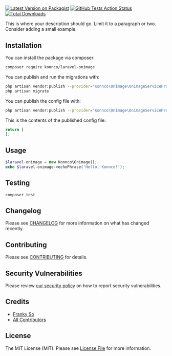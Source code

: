 # 

[![Latest Version on Packagist](https://img.shields.io/packagist/v/konnco/laravel-onimage.svg?style=flat-square)](https://packagist.org/packages/konnco/laravel-onimage)
[![GitHub Tests Action Status](https://img.shields.io/github/workflow/status/konnco/laravel-onimage/run-tests?label=tests)](https://github.com/konnco/laravel-onimage/actions?query=workflow%3Arun-tests+branch%3Amaster)
[![Total Downloads](https://img.shields.io/packagist/dt/konnco/laravel-onimage.svg?style=flat-square)](https://packagist.org/packages/konnco/laravel-onimage)


This is where your description should go. Limit it to a paragraph or two. Consider adding a small example.

## Installation

You can install the package via composer:

```bash
composer require konnco/laravel-onimage
```

You can publish and run the migrations with:

```bash
php artisan vendor:publish --provider="Konnco\Onimage\OnimageServiceProvider" --tag="migrations"
php artisan migrate
```

You can publish the config file with:
```bash
php artisan vendor:publish --provider="Konnco\Onimage\OnimageServiceProvider" --tag="config"
```

This is the contents of the published config file:

```php
return [
];
```

## Usage

``` php
$laravel-onimage = new Konnco\Onimage();
echo $laravel-onimage->echoPhrase('Hello, Konnco!');
```

## Testing

``` bash
composer test
```

## Changelog

Please see [CHANGELOG](CHANGELOG.md) for more information on what has changed recently.

## Contributing

Please see [CONTRIBUTING](.github/CONTRIBUTING.md) for details.

## Security Vulnerabilities

Please review [our security policy](../../security/policy) on how to report security vulnerabilities.

## Credits

- [Franky So](https://github.com/FrankySo)
- [All Contributors](../../contributors)

## License

The MIT License (MIT). Please see [License File](LICENSE.md) for more information.
